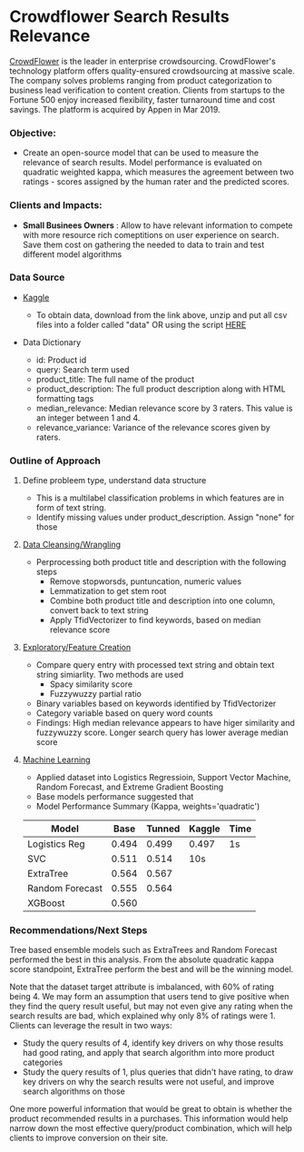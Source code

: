 # Crowdflower Search Results Relevance

[CrowdFlower](https://appen.com/about-us/) is the leader in enterprise crowdsourcing. CrowdFlower's technology platform offers quality-ensured crowdsourcing at massive scale. The company solves problems ranging from product categorization to business lead verification to content creation. Clients from startups to the Fortune 500 enjoy increased flexibility, faster turnaround time and cost savings. The platform is acquired by Appen in Mar 2019.


### Objective:

- Create an open-source model that can be used to measure the relevance of search results. Model performance is evaluated on quadratic weighted kappa, which measures the agreement between two ratings - scores assigned by the human rater and the predicted scores.

### Clients and Impacts:

- **Small Businees Owners** : Allow to have relevant information to compete with more resource rich comeptitions on user experience on search. Save them cost on gathering the needed to data to train and test different model algorithms


### Data Source

- [Kaggle](https://www.kaggle.com/c/crowdflower-search-relevance/data)
    - To obtain data, download from the link above, unzip and put all csv files into a folder called "data" OR using the script [HERE](https://github.com/sittingman/crowdflower/blob/master/0.obtain_data.ipynb)
    
- Data Dictionary
    - id: Product id
    - query: Search term used
    - product_title: The full name of the product
    - product_description: The full product description along with HTML formatting tags
    - median_relevance: Median relevance score by 3 raters. This value is an integer between 1 and 4. 
    - relevance_variance: Variance of the relevance scores given by raters. 
    
### Outline of Approach

1. Define probleem type, understand data structure
   - This is a multilabel classification problems in which features are in form of text string.
   - Identify missing values under product_description. Assign "none" for those
2. [Data Cleansing/Wrangling](https://github.com/sittingman/crowdflower/blob/master/1.data_expo.ipynb)
   - Perprocessing both product title and description with the following steps
      - Remove stopworsds, puntuncation, numeric values
      - Lemmatization to get stem root
      - Combine both product title and description into one column, convert back to text string
      - Apply TfidVectorizer to find keywords, based on median relevance score
3. [Exploratory/Feature Creation](https://github.com/sittingman/crowdflower/blob/master/1.data_expo.ipynb)
   - Compare query entry with processed text string and obtain text string simiarlity. Two methods are used
      - Spacy similarity score
      - Fuzzywuzzy partial ratio
   - Binary variables based on keywords identified by TfidVectorizer
   - Category variable based on query word counts
   - Findings: High median relevance appears to have higer similarity and fuzzywuzzy score. Longer search query has lower average median score
4. [Machine Learning](https://github.com/sittingman/crowdflower/blob/master/2.mach_learn.ipynb)
   - Applied dataset into Logistics Regressioin, Support Vector Machine, Random Forecast, and Extreme Gradient Boosting
   - Base models performance suggested that 
   - Model Performance Summary (Kappa, weights='quadratic')
   
   | Model | Base | Tunned | Kaggle | Time |
   | --- | --- | --- | --- |--- |
   | Logistics Reg | 0.494 | 0.499 | 0.497 | 1s |
   | SVC | 0.511 | 0.514 | 10s |
   | ExtraTree | 0.564 | 0.567 |
   | Random Forecast | 0.555 | 0.564 |
   | XGBoost | 0.560 | 
   
   
### Recommendations/Next Steps

Tree based ensemble models such as ExtraTrees and Random Forecast performed the best in this analysis. From the absolute quadratic kappa score standpoint, ExtraTree perform the best and will be the winning model.

Note that the dataset target attribute is imbalanced, with 60% of rating being 4. We may form an assumption that users tend to give positive when they find the query result useful, but may not even give any rating when the search results are bad, which explained why only 8% of ratings were 1. Clients can leverage the result in two ways:
- Study the query results of 4, identify key drivers on why those results had good rating, and apply that search algorithm into more product categories
- Study the query results of 1, plus queries that didn't have rating, to draw key drivers on why the search results were not useful, and improve search algorithms on those

One more powerful information that would be great to obtain is whether the product recommended results in a purchases. This information would help narrow down the most effective query/product combination, which will help clients to improve conversion on their site.